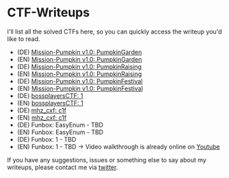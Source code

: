 # CTF-Writeups

I'll list all the solved CTFs here, so you can quickly access the writeup you'd like to read.


- (DE) [Mission-Pumpkin v1.0: PumpkinGarden](https://shendayan.github.io/CTF-Writeups/PumpkinGarden/DE)
- (EN) [Mission-Pumpkin v1.0: PumpkinGarden](https://shendayan.github.io/CTF-Writeups/PumpkinGarden/EN)
- (DE) [Mission-Pumpkin v1.0: PumpkinRaising](https://shendayan.github.io/CTF-Writeups/PumpkinRaising/)
- (EN) [Mission-Pumpkin v1.0: PumpkinRaising](https://shendayan.github.io/CTF-Writeups/PumpkinRaising/)
- (DE) [Mission-Pumpkin v1.0: PumpkinFestival](https://shendayan.github.io/CTF-Writeups/PumpkinFestival/DE)
- (EN) [Mission-Pumpkin v1.0: PumpkinFestival](https://shendayan.github.io/CTF-Writeups/PumpkinFestival/EN)
- (DE) [bossplayersCTF: 1](https://github.com/shendayan/CTF-Writeups/blob/gh-pages/%5BDE%5DBossplayersCTF/index.html)
- (EN) [bossplayersCTF: 1](https://github.com/shendayan/CTF-Writeups/blob/gh-pages/%5BEN%5DBossplayersCTF.md)
- (DE) [mhz_cxf: c1f](https://github.com/shendayan/CTF-Writeups/blob/gh-pages/%5BDE%5Dmhz_cxf-c1f.md)
- (EN) [mhz_cxf: c1f](https://github.com/shendayan/CTF-Writeups/blob/gh-pages/%5BEN%5Dmhz_cxf-c1f.md)
- (DE) Funbox: EasyEnum - TBD
- (EN) Funbox: EasyEnum - TBD
- (DE) Funbox: 1 - TBD
- (EN) Funbox: 1 - TBD -> Video walkthrough is already online on [Youtube](https://www.youtube.com/watch?v=RMcVyWr6Oao)


If you have any suggestions, issues or something else to say about my writeups, please contact me via [twitter](https://twitter.com/_the_someone).
